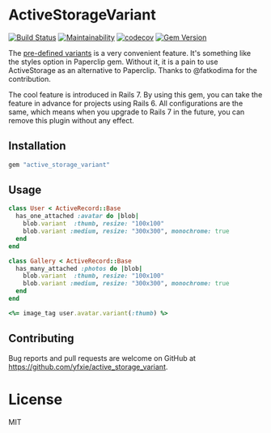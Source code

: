 # ActiveStorageVariant

[![Build Status](https://app.travis-ci.com/yfxie/active_storage_variant.svg?branch=main)](https://app.travis-ci.com/yfxie/active_storage_variant)
[![Maintainability](https://api.codeclimate.com/v1/badges/c5fc76fb8a53a1b14901/maintainability)](https://codeclimate.com/github/yfxie/active_storage_variantt/maintainability)
[![codecov](https://codecov.io/gh/yfxie/active_storage_variantt/branch/main/graph/badge.svg?token=GJ3JTFRLBI)](https://codecov.io/gh/yfxie/active_storage_variantt)
[![Gem Version](https://badge.fury.io/rb/active_storage_variant.svg)](https://badge.fury.io/rb/active_storage_variant)

The [pre-defined variants](https://github.com/rails/rails/pull/39135) is a very convenient feature.
It's something like the styles option in Paperclip gem. Without it, it is a pain to use ActiveStorage as an alternative to Paperclip.  Thanks to @fatkodima for the contribution.

The cool feature is introduced in Rails 7.
By using this gem, you can take the feature in advance for projects using Rails 6. All configurations are the same, which means when you upgrade to Rails 7 in the future, you can remove this plugin without any effect.

## Installation

```ruby
gem "active_storage_variant"
```

## Usage


```ruby
class User < ActiveRecord::Base
  has_one_attached :avatar do |blob|
    blob.variant  :thumb, resize: "100x100"
    blob.variant :medium, resize: "300x300", monochrome: true
  end
end

class Gallery < ActiveRecord::Base
  has_many_attached :photos do |blob|
    blob.variant  :thumb, resize: "100x100"
    blob.variant :medium, resize: "300x300", monochrome: true
  end
end

<%= image_tag user.avatar.variant(:thumb) %>
```

## Contributing

Bug reports and pull requests are welcome on GitHub at https://github.com/yfxie/active_storage_variant.

# License

MIT